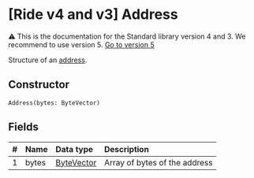 # [Ride v4 and v3] Address

:warning: This is the documentation for the Standard library version 4 and 3. We recommend to use version 5. [Go to version 5](/en/ride/structures/common-structures/address)

Structure of an [address](/en/blockchain/account/address).

## Constructor

``` ride
Address(bytes: ByteVector)
```

## Fields

|   #   | Name | Data type | Description |
| :--- | :--- | :--- | :--- |
| 1 | bytes | [ByteVector](/en/ride/v4/data-types/byte-vector) | Array of bytes of the address |

